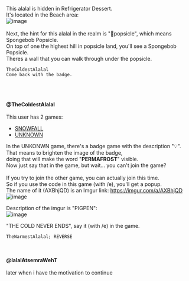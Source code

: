 This alalal is hidden in Refrigerator Dessert.<br>
It's located in the Beach area:<br>
![image](https://github.com/user-attachments/assets/ef67717d-01b6-427c-9c0b-565a77749c98)<br>
<br>
Next, the hint for this alalal in the realm is "🧽popsicle", which means Spongebob Popsicle.<br>
On top of one the highest hill in popsicle land, you'll see a Spongebob Popsicle.<br>
Theres a wall that you can walk through under the popsicle.<br>
```
TheColdestAlalal
Come back with the badge.
```
<br><br><br>
**@TheColdestAlalal**<br><br>
This user has 2 games:
- [SNOWFALL](https://www.roblox.com/games/83136575865983/SNOWFALL)
- [UNKNOWN](https://www.roblox.com/games/90383656553023/UNKNOWN)

In the UNKONWN game, there's a badge game with the description "💡".<br>
That means to brighten the image of the badge,<br>
doing that will make the word "**PERMAFROST**" visible.<br>
Now just say that in the game, but wait... you can't join the game?<br>
<br>
If you try to join the other game, you can actually join this time.<br>
So if you use the code in this game (with /e), you'll get a popup.<br>
The name of it (AXBhjQD) is an Imgur link: https://imgur.com/a/AXBhjQD <br>
![image](https://github.com/user-attachments/assets/66e16bbb-cf9c-4f49-a306-4e13bc904c81)<br>

Description of the imgur is "PIGPEN":<br>
![image](https://github.com/user-attachments/assets/26759385-dc51-4ff5-a084-20d02911fd43)<br>

"THE COLD NEVER ENDS", say it (with /e) in the game.<br>
```
TheWarmestAlalal; REVERSE
```
<br><br>
**@lalalAtsemraWehT**<br><br>
later when i have the motivation to continue
